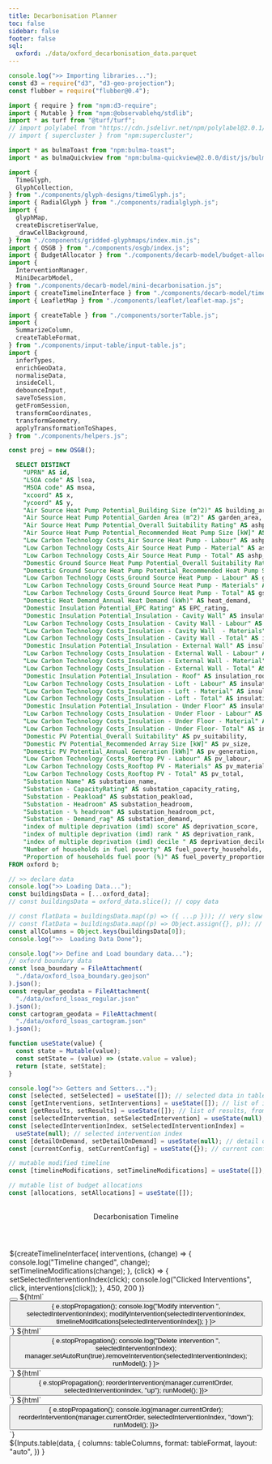 ```yaml
---
title: Decarbonisation Planner
toc: false
sidebar: false
footer: false
sql:
  oxford: ./data/oxford_decarbonisation_data.parquet
---
```


<!-- ------------ Imports ------------ -->

```js
console.log(">> Importing libraries...");
const d3 = require("d3", "d3-geo-projection");
const flubber = require("flubber@0.4");

import { require } from "npm:d3-require";
import { Mutable } from "npm:@observablehq/stdlib";
import * as turf from "@turf/turf";
// import polylabel from "https://cdn.jsdelivr.net/npm/polylabel@2.0.1/+esm";
// import { supercluster } from "npm:supercluster";

import * as bulmaToast from "npm:bulma-toast";
import * as bulmaQuickview from "npm:bulma-quickview@2.0.0/dist/js/bulma-quickview.js";

import {
  TimeGlyph,
  GlyphCollection,
} from "./components/glyph-designs/timeGlyph.js";
import { RadialGlyph } from "./components/radialglyph.js";
import {
  glyphMap,
  createDiscretiserValue,
  _drawCellBackground,
} from "./components/gridded-glyphmaps/index.min.js";
import { OSGB } from "./components/osgb/index.js";
import { BudgetAllocator } from "./components/decarb-model/budget-allocator.js";
import {
  InterventionManager,
  MiniDecarbModel,
} from "./components/decarb-model/mini-decarbonisation.js";
import { createTimelineInterface } from "./components/decarb-model/timeline.js";
import { LeafletMap } from "./components/leaflet/leaflet-map.js";

import { createTable } from "./components/sorterTable.js";
import {
  SummarizeColumn,
  createTableFormat,
} from "./components/input-table/input-table.js";
import {
  inferTypes,
  enrichGeoData,
  normaliseData,
  insideCell,
  debounceInput,
  saveToSession,
  getFromSession,
  transformCoordinates,
  transformGeometry,
  applyTransformationToShapes,
} from "./components/helpers.js";
```

```js
const proj = new OSGB();
```

<!-- <script src="https://unpkg.com/supercluster@8.0.0/dist/supercluster.min.js"></script> -->
<!-- <script src="https://unpkg.com/polylabel@1.0.0/polylabel.min.js"></script> -->

<!-- ---------------- Data ---------------- -->

```sql id=oxford_data
  SELECT DISTINCT
    "UPRN" AS id,
    "LSOA code" AS lsoa,
    "MSOA code" AS msoa,
    "xcoord" AS x,
    "ycoord" AS y,
    "Air Source Heat Pump Potential_Building Size (m^2)" AS building_area,
    "Air Source Heat Pump Potential_Garden Area (m^2)" AS garden_area,
    "Air Source Heat Pump Potential_Overall Suitability Rating" AS ashp_suitability,
    "Air Source Heat Pump Potential_Recommended Heat Pump Size [kW]" AS ashp_size,
    "Low Carbon Technology Costs_Air Source Heat Pump - Labour" AS ashp_labour,
    "Low Carbon Technology Costs_Air Source Heat Pump - Material" AS ashp_material,
    "Low Carbon Technology Costs_Air Source Heat Pump - Total" AS ashp_total,
    "Domestic Ground Source Heat Pump Potential_Overall Suitability Rating" AS gshp_suitability,
    "Domestic Ground Source Heat Pump Potential_Recommended Heat Pump Size [kW]" AS gshp_size,
    "Low Carbon Technology Costs_Ground Source Heat Pump - Labour" AS gshp_labour,
    "Low Carbon Technology Costs_Ground Source Heat Pump - Materials" AS gshp_material,
    "Low Carbon Technology Costs_Ground Source Heat Pump - Total" AS gshp_total,
    "Domestic Heat Demand_Annual Heat Demand (kWh)" AS heat_demand,
    "Domestic Insulation Potential_EPC Rating" AS EPC_rating,
    "Domestic Insulation Potential_Insulation - Cavity Wall" AS insulation_cwall,
    "Low Carbon Technology Costs_Insulation - Cavity Wall - Labour" AS insulation_cwall_labour,
    "Low Carbon Technology Costs_Insulation - Cavity Wall  - Materials" AS insulation_cwall_materials,
    "Low Carbon Technology Costs_Insulation - Cavity Wall - Total" AS insulation_cwall_total,
    "Domestic Insulation Potential_Insulation - External Wall" AS insulation_ewall,
    "Low Carbon Technology Costs_Insulation - External Wall - Labour" AS insulation_ewall_labour,
    "Low Carbon Technology Costs_Insulation - External Wall - Material" AS insulation_ewall_materials,
    "Low Carbon Technology Costs_Insulation - External Wall - Total" AS insulation_ewall_total,
    "Domestic Insulation Potential_Insulation - Roof" AS insulation_roof,
    "Low Carbon Technology Costs_Insulation - Loft - Labour" AS insulation_roof_labour,
    "Low Carbon Technology Costs_Insulation - Loft - Material" AS insulation_roof_materials,
    "Low Carbon Technology Costs_Insulation - Loft - Total" AS insulation_roof_total,
    "Domestic Insulation Potential_Insulation - Under Floor" AS insulation_floor,
    "Low Carbon Technology Costs_Insulation - Under Floor - Labour" AS insulation_floor_labour,
    "Low Carbon Technology Costs_Insulation - Under Floor - Material" AS insulation_floor_materials,
    "Low Carbon Technology Costs_Insulation - Under Floor- Total" AS insulation_floor_total,
    "Domestic PV Potential_Overall Suitability" AS pv_suitability,
    "Domestic PV Potential_Recommended Array Size [kW]" AS pv_size,
    "Domestic PV Potential_Annual Generation [kWh]" AS pv_generation,
    "Low Carbon Technology Costs_Rooftop PV - Labour" AS pv_labour,
    "Low Carbon Technology Costs_Rooftop PV - Materials" AS pv_material,
    "Low Carbon Technology Costs_Rooftop PV - Total" AS pv_total,
    "Substation Name" AS substation_name,
    "Substation - CapacityRating" AS substation_capacity_rating,
    "Substation - Peakload" AS substation_peakload,
    "Substation - Headroom" AS substation_headroom,
    "Substation - % headroom" AS substation_headroom_pct,
    "Substation - Demand_rag" AS substation_demand,
    "index of multiple deprivation (imd) score" AS deprivation_score,
    "index of multiple deprivation (imd) rank " AS deprivation_rank,
    "index of multiple deprivation (imd) decile " AS deprivation_decile,
    "Number of households in fuel poverty" AS fuel_poverty_households,
    "Proportion of households fuel poor (%)" AS fuel_poverty_proportion
FROM oxford b;
```

```js
// >> declare data
console.log(">> Loading Data...");
const buildingsData = [...oxford_data];
// const buildingsData = oxford_data.slice(); // copy data
```

```js
// const flatData = buildingsData.map((p) => ({ ...p })); // very slow
// const flatData = buildingsData.map((p) => Object.assign({}, p)); // even slower
const allColumns = Object.keys(buildingsData[0]);
console.log(">>  Loading Data Done");
```

```js
console.log(">> Define and Load boundary data...");
// oxford boundary data
const lsoa_boundary = FileAttachment(
  "./data/oxford_lsoa_boundary.geojson"
).json();
const regular_geodata = FileAttachment(
  "./data/oxford_lsoas_regular.json"
).json();
const cartogram_geodata = FileAttachment(
  "./data/oxford_lsoas_cartogram.json"
).json();
```

<!-- ------------ Getter-Setter ------------ -->

```js
function useState(value) {
  const state = Mutable(value);
  const setState = (value) => (state.value = value);
  return [state, setState];
}
```

```js
console.log(">> Getters and Setters...");
const [selected, setSelected] = useState([]); // selected data in table
const [getInterventions, setInterventions] = useState([]); // list of interventions
const [getResults, setResults] = useState([]); // list of results, from running model
const [selectedIntervention, setSelectedIntervention] = useState(null); // selected intervention in timeline
const [selectedInterventionIndex, setSelectedInterventionIndex] =
  useState(null); // selected intervention index
const [detailOnDemand, setDetailOnDemand] = useState(null); // detail on demand on map
const [currentConfig, setCurrentConfig] = useState({}); // current configuration
```

```js
// mutable modified timeline
const [timelineModifications, setTimelineModifications] = useState([]); // list of budget allocations
```

```js
// mutable list of budget allocations
const [allocations, setAllocations] = useState([]);
```

<!-------- Stylesheets -------->
<link rel="stylesheet" href="https://cdn.jsdelivr.net/npm/bulma@1.0.2/css/bulma.min.css">
<link rel="stylesheet" href="./styles/bulma-quickview.min.css">
<link rel="stylesheet" href="https://cdnjs.cloudflare.com/ajax/libs/font-awesome/6.0.0-beta3/css/all.min.css">
<link rel="stylesheet" href="./styles/dashboard.css">

<!-- ---------------- HTML Layout ---------------- -->

<div class="grid-container" style="padding:2px; height:100vh;">
  <div id="left-panel" style="overflow-x:hidden; overflow-y:hidden; height:96vh;">
    <div class="left-top">
      <div class="card" style="overflow-y: hidden;">
        <header class="quickview-header">
          <p class="title">Decarbonisation Timeline</p>
        </header>
        <div class="card-content">
          <div class="content">
            <div id="graph-container">
              <div id="timeline-panel">
                ${createTimelineInterface(
                interventions,
                (change) => {
                  console.log("Timeline changed", change);
                  setTimelineModifications(change);
                },
                (click) => {
                  setSelectedInterventionIndex(click);
                  console.log("Clicked Interventions", click, interventions[click]);
                },
                450,
                200
              )}
              </div> <!-- timeline panel -->
              <nav id="timeline-buttons">
                <button id="openQuickviewButton" data-show="quickview" class="btn tooltip" data-tooltip="Add New Intervention" aria-label="Add">
                  <i class="fas fa-plus"></i>
                </button>
                ${html`<button class="btn edit tooltip" data-tooltip="Apply Modification" aria-label="Edit"
                  onclick=${(e) => {
                    e.stopPropagation();
                    console.log("Modify intervention ", selectedInterventionIndex);
                    modifyIntervention(selectedInterventionIndex, timelineModifications[selectedInterventionIndex]);
                 }
                }>
                <i class="fas fa-edit" style="color:green;"></i>
              </button>`}
                ${html`<button class="btn erase tooltip" data-tooltip="Remove Intervention" aria-label="Delete"
                  onclick=${(e) => {
                    e.stopPropagation();
                    console.log("Delete intervention ", selectedInterventionIndex);
                    manager.setAutoRun(true).removeIntervention(selectedInterventionIndex);
                    runModel();
                 }
                }>
                <i class="fas fa-trash" style="color:red;"></i>
              </button>`}
              ${html`<button class="btn move-up tooltip" data-tooltip="Move Up" aria-label="Move Up"
                  onclick=${(e) => {
                    e.stopPropagation();
                    reorderIntervention(manager.currentOrder, selectedInterventionIndex, "up");
                    runModel();
                }}>
                <i class="fas fa-arrow-up"></i>
              </button>`}
                ${html`<button class="btn move-down tooltip" data-tooltip="Move Down" aria-label="Move Down"
                  onclick=${(e) => {
                    e.stopPropagation();
                    console.log(manager.currentOrder);
                    reorderIntervention(manager.currentOrder, selectedInterventionIndex, "down");
                    runModel();
                }}>
                <i class="fas fa-arrow-down"></i>
              </button>`}
              </nav>
            </div> <!-- graph container -->
          </div>
        </div>
      </div> <!-- card -->
    </div> <!-- left top -->
    <div class="left-bottom">
        <div class="card" style="overflow-x:hidden;">
          <!-- <header class="quickview-header">
            <p class="title">Table View </p>
          </header> -->
          <div class="card-content">
            <div class="content">
            ${Inputs.table(data, 
              {
              columns: tableColumns,
              format: tableFormat,
              layout: "auto",
              })
            }
              <!-- ${table.getNode()} -->
              <!-- <div>No. of intervened buildings: ${JSON.stringify(stackedResults.summary.intervenedCount)}</div> -->
            </div>
          </div>
        </div>
    </div> <!-- left bottom -->
    </div> <!-- left panel -->

  <div id="main-panel">
    <div class="card" style="overflow-x:hidden; overflow-y:hidden; height:96vh;">
      <header class="quickview-header">
        <p class="title">Map View</p>
      </header>
      <div class="card-content">
        <div class="content">
          ${mapAggregationInput}
          ${(map_aggregate == "Building Level") ? ""
            : html`${playButton} ${morphFactorInput}`}
          <!-- ${html`${playButton} ${morphFactorInput}`} -->
          ${resize((width, height) => createGlyphMap(map_aggregate, {width, height}))}
        </div>
      </div>
    </div>
  </div>
</div>

<!-------- MODAL/QVIEW -------->
<div id="quickviewDefault" class="quickview is-left">
  <header class="quickview-header">
    <p class="title">New Budget Allocation</p>
    <span class="delete" data-dismiss="quickview" id="closeQuickviewButton"></span>
  </header>
  <div class="quickview-body">
    <div class="quickview-block">
      <form id="quickviewForm">
        <!-- Technology Selection -->
        <div class="field">
          <label class="label">Technology</label>
          <div class="control">
            <div class="select is-arrowless">
            ${techsInput}
            </div>
          </div>
        </div>
        <!-- Total Budget -->
        <div class="field">
          <label class="label">Total Budget</label>
          <div class="control">
            ${totalBudgetInput}
            <!-- <input id="totalBudgetInput" class="input" type="number" placeholder="Enter total budget" required> -->
          </div>
        </div>
        <!-- Start Year -->
        <div class="field">
          <label class="label">Start Year</label>
          <div class="control">
          ${startYearInput}
            <!-- <input id="startYearInput" class="input" type="number" placeholder="e.g., 2024" required> -->
          </div>
        </div>
        <!-- Project Length -->
        <div class="field">
          <label class="label">Project Length (years)</label>
          <div class="control">
            ${projectLengthInput}
            <!-- <input id="projectLengthInput" class="slider is-fullwidth" type="range" min="1" max="10" step="1" value="5"> -->
            <span id="projectLengthValue">${project_length}</span> years
          </div>
        </div>
        <!-- Budget Allocation Type -->
        <div class="field">
          <label class="label">Budget Allocation Type</label>
          <div class="control">
            ${allocationTypeInput}
            <!-- <label class="radio">
              <input type="radio" name="allocationType" value="linear" checked>
              Linear
            </label>
            <label class="radio">
              <input type="radio" name="allocationType" value="sqrt">
              Sqrt
            </label>
            <label class="radio">
              <input type="radio" name="allocationType" value="exp">
              Exp
            </label>
            <label class="radio">
              <input type="radio" name="allocationType" value="cubic">
              Cubic
            </label> -->
            </div>
          <div class="field">
            ${flipButtonInput}
          </div> <!-- control -->
        </div>
        <!-- visual budget allocator  -->
        <div class="field">
          ${budgetVisualiser}
        </div>
      </form>
    </div>
  </div>
  <footer class="quickview-footer">
    <button class="button is-light" id="cancelButton">Cancel</button>
    <button class="button is-success" id="addInterventionBtn">Add New Intervention</button>
  </footer>
</div>

```js
const openQuickviewButton = document.getElementById("openQuickviewButton");
const closeQuickviewButton = document.getElementById("closeQuickviewButton");
const quickviewDefault = document.getElementById("quickviewDefault");
const cancelButton = document.getElementById("cancelButton");

openQuickviewButton.addEventListener("click", () => {
  quickviewDefault.classList.add("is-active");
});

closeQuickviewButton.addEventListener("click", () => {
  quickviewDefault.classList.remove("is-active");
});

cancelButton.addEventListener("click", () => {
  quickviewDefault.classList.remove("is-active");
});
```

### Interventions

```js
// --- Analyze Stacked Results ---
display(html`<p>"Stacked Recap Summary:"</p>`);
display(stackedRecap.summary);

display(html`<p>"Stacked Recap Yearly Summary:"</p>`);
display(stackedRecap.yearlySummary);

display(html`<p>"Stacked Recap Buildings:"</p>`);
display(stackedRecap.buildings);

display(html`<p>"Stacked Recap Intervened Buildings:"</p>`);
display(stackedRecap.intervenedBuildings);

display(html`<p>"List of Intervention Results:"</p>`);
display(stackedRecap.recap);

display(html`<p>"Selected Intervention"</p>`);
display(
  selectedInterventionIndex === null
    ? [...buildingsData]
    : interventions[selectedInterventionIndex].intervenedBuildings
);
```

```js
display(html`<p>"Grouped Intervention"</p>`);
const groupedAll = MiniDecarbModel.group(data, ["lsoa", "interventionYear"]);
display(groupedAll);
```

<!-- ---------------- Intervention Managers ---------------- -->

```js
// --- Define the list of technologies ---
const listOfTech = {
  ASHP: {
    name: "ASHP",
    config: {
      suitabilityKey: "ashp_suitability",
      labourKey: "ashp_labour",
      materialKey: "ashp_material",
      savingsKey: "heat_demand",
    },
  },
  PV: {
    name: "PV",
    config: {
      suitabilityKey: "pv_suitability",
      labourKey: "pv_labour",
      materialKey: "pv_material",
      savingsKey: "pv_generation",
    },
  },
  GSHP: {
    name: "GSHP",
    config: {
      suitabilityKey: "gshp_suitability",
      labourKey: "gshp_labour",
      materialKey: "gshp_material",
      savingsKey: "gshp_size",
    },
  },
  Insulation: {
    name: "Insulation",
    config: {
      suitabilityKey: "insulation_rating",
      labourKey: "insulation_cwall_labour",
      materialKey: "insulation_cwall_materials",
      savingsKey: "insulation_cwall",
    },
  },
};

// --- Create an InterventionManager instance ---
const manager = new InterventionManager(buildingsData, listOfTech);
```

<!-- ---------------- Input form declarations ---------------- -->

```js
// --- technology ---
const techsInput = Inputs.select(
  ["PV", "ASHP", "GSHP", "Insulation", "Optimise All"],
  {
    // label: html`<b>Technology</b>`,
    value: "ASHP",
    // submit: true,
    // disabled: selectedIntervention ? true : false,
  }
);
// techsInput.style["max-width"] = "300px";
Object.assign(techsInput, {
  oninput: (event) => event.isTrusted && event.stopImmediatePropagation(),
  onchange: (event) => event.currentTarget.dispatchEvent(new Event("input")),
});
const technology = Generators.input(techsInput);
// display(techsInput);
```

```js
// --- total budget ---
const totalBudgetInput = html`<input
  id="totalBudgetInput"
  class="input"
  value="10,000"
  type="text"
  placeholder="Enter total budget"
/>`;
// totalBudgetInput.style["max-width"] = "300px";
Object.assign(totalBudgetInput, {
  oninput: (event) => event.isTrusted && event.stopImmediatePropagation(),
  onchange: (event) => event.currentTarget.dispatchEvent(new Event("input")),
});
const total_budget = Generators.input(totalBudgetInput);
// console.log("totalBudgetInput total: ", total_budget);

totalBudgetInput.addEventListener("input", (event) => {
  // Remove existing formatting
  const value = event.target.value.replace(/,/g, "").replace(/£/g, "");
  // Format the number with commas and add the £ sign
  event.target.value = "£" + value.replace(/\B(?=(\d{3})+(?!\d))/g, ",");
});

totalBudgetInput.addEventListener("blur", (event) => {
  // Ensure proper formatting on blur
  const value = event.target.value.replace(/,/g, "").replace(/£/g, "");
  event.target.value = "£" + parseInt(value, 10).toLocaleString();
});

totalBudgetInput.addEventListener("focus", (event) => {
  // Remove formatting to allow direct editing
  event.target.value = event.target.value.replace(/,/g, "").replace(/£/g, "");
});
```

```js
// --- start year ---
const startYearInput = html`<input
  class="input"
  type="number"
  value="2025"
  step="1"
  min="2025"
  max="2080"
  label="Start Year"
/>`;
Object.assign(startYearInput, {
  oninput: (event) => event.isTrusted && event.stopImmediatePropagation(),
  onchange: (event) => event.currentTarget.dispatchEvent(new Event("input")),
});
// console.log("startYearInput.style", startYearInput.columns);
const start_year = Generators.input(startYearInput);
```

```js
// --- project length ---
const projectLengthInput = html`<input
  id="projectLengthInput"
  class="slider is-fullwidth"
  type="range"
  min="1"
  max="10"
  step="1"
  value="5"
/>`;

Object.assign(projectLengthInput, {
  oninput: (event) => event.isTrusted && event.stopImmediatePropagation(),
  onchange: (event) => event.currentTarget.dispatchEvent(new Event("input")),
});
const project_length = Generators.input(projectLengthInput);
```

```js
// --- allocation type ---
const allocationTypeInput = Inputs.radio(["linear", "sqrt", "exp", "cubic"], {
  // label: html`<b>Allocation Type</b>`,
  value: "linear",
});
Object.assign(allocationTypeInput, {
  oninput: (event) => event.isTrusted && event.stopImmediatePropagation(),
  onchange: (event) => event.currentTarget.dispatchEvent(new Event("input")),
});
const allocation_type = Generators.input(allocationTypeInput);
```

```js
// --- building priority ---
const priorityInput = Inputs.form([
  Inputs.select([...allColumns, "None"], {
    label: html`<b>Sorting Priority</b>`,
    value: "None",
    disabled: true,
  }),
  Inputs.radio(["asc", "desc"], {
    label: "Order",
    value: "asc",
    disabled: true,
  }),
]);
const priority_input = Generators.input(priorityInput);
```

```js
// --- building filter ---
const filterInput = Inputs.form([
  Inputs.select([...allColumns, "None"], {
    label: html`<b>Filter Column</b>`,
    value: "None",
    disabled: true,
  }),
  Inputs.text({
    label: "Filter Value",
    placeholder: "e.g., '> 1000'",
    disabled: true,
  }),
]);
const filter_input = Generators.input(filterInput);
```

```js
// --- glyphmap type ---
const glyphmapTypeInput = Inputs.radio(
  ["Interventions", "Decarbonisation Time series"],
  {
    label: "Type of map",
    value: "Interventions",
  }
);
const glyphmapType = Generators.input(glyphmapTypeInput);
```

```js
// --- map aggregation ---
const mapAggregationInput = Inputs.radio(["LSOA Level", "Building Level"], {
  label: "Map Aggregated at",
  value: "LSOA Level",
});
const map_aggregate = Generators.input(mapAggregationInput);
```

```js
// --- morph factor ---
const morphFactorInput = html`<input
  style="width: 100%; max-width:450px;"
  type="range"
  value="0"
  step="0.05"
  min="0"
  max="1"
/>`;
Object.assign(morphFactorInput, {
  // oninput: (event) => event.isTrusted && event.stopImmediatePropagation(),
  onchange: (event) => event.currentTarget.dispatchEvent(new Event("input")),
});
const morph_factor = Generators.input(morphFactorInput);
```

```js
// --- flip button ---
const flipButtonInput = Inputs.toggle({ label: "Flip", value: false });
Object.assign(flipButtonInput, {
  // oninput: (event) => event.isTrusted && event.stopImmediatePropagation(),
  onchange: (event) => event.currentTarget.dispatchEvent(new Event("input")),
});
const flip_budget = Generators.input(flipButtonInput);
```

```js
// --- play button ---
const playButton = html`<button class="btn edit" style="margin-top: 5px;">
  <i class="fas fa-play fa-large"></i>&nbsp;
</button>`;
```

```js
// ----------------- QuickView Event Listeners -----------------
const addInterventionBtn = document.getElementById("addInterventionBtn");

// Add New Intervention button logic
addInterventionBtn.addEventListener("click", () => {
  // console.log("Intervention button clicked");

  const formData = {
    id: techsInput.value + "_" + startYearInput.value.toString(),
    initialYear: Number(startYearInput.value),
    rolloverBudget: 0,
    optimizationStrategy: "tech-first",
    tech: techsInput.value,
    priorities: [],
  };

  addNewIntervention(formData);
  quickviewDefault.classList.remove("is-active"); // Close quickview after submission
});
```

```js
const getNumericBudget = (value) => {
  // Remove commas and parse the value as a number
  return parseFloat(value.replace(/,/g, "").replace(/£/g, ""));
};
```

<!--------------- Budget Allocator ---------------->

```js
console.log(">> Budget Allocator...");

// Budget Allocator
const allocator = new BudgetAllocator(
  Number(getNumericBudget(total_budget)),
  Number(start_year),
  Number(project_length)
);

let initialAllocations;
if (allocation_type === "linear") {
  initialAllocations = allocator.allocateLinear();
} else {
  initialAllocations = allocator.allocateCustom(
    allocation_type,
    { exponent: 4 },
    flip_budget
  );
}
```

```js
const budgetVisualiser = allocator.visualise(
  initialAllocations,
  (changes) => {
    // console.log("On Budget Updated", changes);
    setSelected(changes);
  },
  400,
  200
);
```

```js
setSelected(allocator.getAllocations());
```

```js
// ----------------- Assign budget -----------------
{
  allocator;
  // const newAllocation = selected ? selected : allocator.getAllocations();
  // console.log("newAllocation", newAllocation);
  saveToSession("allocations", selected);
}
```

```js
// <!-- dealing with observable input reactivity -->
// two ways Obs input
function set(input, value) {
  input.value = value;
  input.dispatchEvent(new Event("input", { bubbles: true }));
  // console.log("input value:", input.value);
}
```

<!-- morph animation logic -->

```js
console.log(">> Morph animation logic...");
let playing = false; // Track play/pause state
let direction = 1; // Controls the animation direction (0 to 1 or 1 to 0)
let animationFrame; // Stores the requestAnimationFrame ID

function animate(currentValue) {
  // Increment or decrement the value
  let newValue = currentValue + 0.01 * direction;

  // Reverse direction if boundaries are reached
  // if (newValue >= 1 || newValue <= 0) {
  //   direction *= -1;
  //   newValue = Math.max(0, Math.min(1, newValue)); // Clamp value between 0 and 1
  // }
  if (newValue >= 1 || newValue <= 0) {
    newValue = Math.max(0, Math.min(1, newValue)); // Clamp value
    playing = false; // Pause animation
    playButton.innerHTML = '<i class="fas fa-play"></i>'; // Update button
    cancelAnimationFrame(animationFrame);
    return; // Stop animation loop
  }

  // Update the slider and dispatch the "input" event for reactivity
  set(morphFactorInput, newValue);

  if (playing) {
    animationFrame = requestAnimationFrame(() => animate(newValue)); // Pass the updated value
  }
}

// Button click event listener
playButton.addEventListener("click", () => {
  playing = !playing; // Toggle play/pause state
  playButton.innerHTML = playing
    ? '<i class="fas fa-pause"></i>'
    : '<i class="fas fa-play"></i>';

  if (playing) {
    // Start the animation with the current slider value
    const currentValue = parseFloat(morphFactorInput.value);
    requestAnimationFrame(() => animate(currentValue));
  } else {
    cancelAnimationFrame(animationFrame); // Stop the animation
  }
});
```

<!-- ---------------- Functions ---------------- -->

<!-- Intervention functions -->

```js
// Handle form submission: add new intervention
function addNewIntervention(data) {
  // console.log(Date.now(), "Checking allocations now:", allocations);
  const currentAllocation = getFromSession("allocations");

  const yearlyBudgets = currentAllocation.map((item) => item.budget);

  const newConfig = {
    ...data,
    yearlyBudgets: yearlyBudgets,
  };
  console.log(">> CONFIG from session", newConfig);

  // add the new intervention to the model
  manager.addIntervention(newConfig);

  // run the model
  runModel();
}
```

```js
// This updates the stored interventions
const interventions = getInterventions;
console.log(">> Interventions", interventions);
```

```js
const stackedRecap = getResults;
```

```js
// function to run the model
function runModel() {
  console.log(">>>> Running the decarbonisation model...");
  const recaps = manager.runInterventions();
  const formatRecaps = recaps.map((r) => {
    return {
      ...r,
      interventionId: r.modelId,
      initialYear: Number(Object.keys(r.yearlyStats)[0]), // first year in the array
      tech: r.techName,
      duration: r.projectDuration,
    };
  });

  // store to current interventions
  setInterventions(formatRecaps);
  const stackedRecap = manager.getStackedResults();
  setResults(stackedRecap);
}
```

```js
// Reorder intervention
function reorderIntervention(array, index, direction) {
  console.log(
    ">> Reordering intervention...",
    getInterventions[index].interventionId,
    direction
  );
  try {
    // Validate inputs
    if (!Array.isArray(array) || array.length === 0) {
      throw new Error("Invalid intervention array");
    }

    if (index < 0 || index >= array.length) {
      throw new Error("Invalid index for reordering");
    }

    // Check if manager exists and array length matches interventions
    if (manager && array.length !== manager.interventionConfigs.length) {
      throw new Error("Array length doesn't match number of interventions");
    }

    // Perform reordering
    let newArray = [...array]; // Create copy to avoid modifying original
    if (direction === "up" && index > 0) {
      [newArray[index - 1], newArray[index]] = [
        newArray[index],
        newArray[index - 1],
      ];
    } else if (direction === "down" && index < array.length - 1) {
      [newArray[index], newArray[index + 1]] = [
        newArray[index + 1],
        newArray[index],
      ];
    } else {
      throw new Error("Invalid direction or index for reordering");
    }

    // Update manager
    if (manager) {
      if (!manager.setInterventionOrder(newArray)) {
        throw new Error("Failed to update intervention order");
      }
      console.log("Interventions reordered:", newArray);
    }

    return newArray;
  } catch (error) {
    console.error("Reorder failed:", error.message);
    return array; // Return original array if reordering fails
  }
}
```

```js
// update timeline drawing
function updateTimeline() {
  const timelinePanel = document.getElementById("timeline-panel");
  timelinePanel.innerHTML = "";
  timelinePanel.appendChild(
    createTimelineInterface(
      interventions,
      (change) => {
        console.log("timeline change", change);
      },
      (click) => {
        setSelectedInterventionIndex(click);
        console.log("timeline clicked block", interventions[click]);
      },
      450,
      200
    )
  );
}
```

```js
// function to update the selected intervention
function modifyIntervention(index, newConfig) {
  if (!newConfig) {
    console.info("No change detected for intervention", index);
    return;
  }

  console.log(" The new config", index, newConfig);

  // const currentConfig = interventions[index];
  let yearlyBudgets;

  if (newConfig.duration !== newConfig.projectDuration) {
    console.log("Assigning new budget allocations..");

    // calculate yearlyBudgets by creating an array of newConfig.projectDuration length where each item's value is from initialBudget divided by newConfig.projectDuration.
    const initialBudget = newConfig.initialBudget;
    yearlyBudgets = Array(newConfig.duration)
      .fill(initialBudget / newConfig.duration)
      .map((item) => Math.round(item));
  } else {
    yearlyBudgets = newConfig.yearlyBudgets;
  }

  console.log("GIVEN Yearly budgets", yearlyBudgets);

  const modifiedConfig = {
    ...newConfig,
    yearlyBudgets: yearlyBudgets,
    initialYear: newConfig.initialYear,
    tech: newConfig.techName,
    duration: newConfig.projectDuration,
  };

  console.log(">> Modifying intervention.. ", index, modifiedConfig);
  // const newResults = manager.modifyAndRunIntervention(index, modifiedConfig);
  // console.log(" result from modifications", newResults);
  // store to current interventions
  // setInterventions(newResults);
  // const stackedRecap = manager.getStackedResults();
  // setResults(stackedRecap);
  // updateTimeline();
  manager.modifyIntervention(index, modifiedConfig);
  runModel();
  //   const newResults = manager.modifyAndRunIntervention(index, {
  //   yearlyBudgets: [150000, 250000, 300000]
  // });
}
```

<!-- ----------------  D A T A  ---------------- -->

```js
const selectedIntervenedBuildings =
  interventions[selectedInterventionIndex]?.intervenedBuildings;

const flatData = selectedIntervenedBuildings?.map((p) => ({
  ...p,
  ...p.properties,
}));

console.log(">> Intervened buildings", flatData);

const data =
  selectedInterventionIndex === null
    ? stackedRecap?.buildings ?? buildingsData
    : flatData;
console.log(">> DATA DATA DATA", data);
```

```js
// Table Data
const excludedColumns = ["properties", "x", "y", "score"]; // columns to exclude from the table
const customOrder = ["id", "lsoa", "msoa", "isIntervened"]; // custom order for columns
// const customOrder2 = ["id", "lsoa", "score"]; // custom order for columns
// const tableColumns = customOrder2;

// const customHeader = {
//   id: createTableHeader(50, 20, "#4a90e2", "id"),
//   lsoa: createTableHeader(50, 20, "#4a90e2", "LSOA"),
//   score: createTableHeader(50, 20, "#4a90e2", "Score"),
// };

const tableColumns = Object.keys(data[0])
  .filter((key) => !excludedColumns.includes(key))
  .sort((a, b) => {
    const indexA = customOrder.indexOf(a);
    const indexB = customOrder.indexOf(b);
    if (indexA === -1 && indexB === -1) return a.localeCompare(b); // Sort alphabetically if not in customOrder
    if (indexA === -1) return 1; // Put a after b
    if (indexB === -1) return -1; // Put b after a
    return indexA - indexB; // Sort based on customOrder
  });
// console.log(">> Define table columns...", tableColumns);
```

```js
// test table
html`<h1>Summarize</h1>`;
// display(SummarizeColumn(data, "lsoa"));
```

```js
// create a function which return rectangle svg node, given width, height, fill
function createRectangle(width, height, fill) {
  const rect = d3
    .select("body")
    .append("svg")
    .attr("width", width)
    .attr("height", height);
  rect
    .append("rect")
    .attr("width", width)
    .attr("height", height)
    .attr("fill", fill);
  return rect;
  // return rect;
}

function createTableHeader(fill, headerText) {
  const header = d3
    .select("body")
    .append("svg")
    .attr("viewBox", "0 0 100 100")
    .attr("preserveAspectRatio", "none")
    .style("width", "100%")
    .style("height", "100%")
    .style("overflow", "visible");

  // Create the rectangle background
  header
    .append("rect")
    .attr("width", "100%")
    .attr("height", "100%")
    .attr("fill", fill)
    .style("stroke", "#000")
    .style("stroke-width", "1px");

  // Add centered text
  header
    .append("text")
    .attr("x", "50%")
    .attr("y", "50%")
    .attr("text-anchor", "middle")
    .attr("dominant-baseline", "middle")
    .style("fill", "#ffffff")
    .style("font-family", "Arial, sans-serif")
    .style("font-size", "14px")
    .style("font-weight", "bold")
    .text(headerText);

  return header;
}
```

```js
const tableFormat = createTableFormat(data);
```

<!-- ---------------- Sortable Table ---------------- -->

```js
console.log(">> Define sortable table columns...");
// columns to show in the table
const cols = [
  { column: "id", nominals: null },
  {
    column: "isIntervened",
    nominals: null,
  },
  { column: "lsoa", nominals: null },
  {
    column: "insulation_rating",
    ordinals: ["Unknown", "A", "B", "C", "D", "E", "F", "G"],
  },
  {
    column: "insulation_ewall",
    // ordinals: null,
    nominals: null,
    // ordinals: ["Unknown", "A", "B", "C", "D", "E", "F", "G"],
  },
  {
    column: "pv_generation",
    thresholds: [
      0, 1000, 2000, 3000, 4000, 5000, 6000, 7000, 8000, 9000, 10000, 20000,
      30000, 40000, 50000,
    ],
  },
  {
    column: "ashp_size",
    thresholds: [0, 1, 2, 3, 4, 5, 6, 7, 8, 9, 10, 20, 30, 40, 50],
  },
];
```

```js
console.log(">> Create sortable table...");
const tableData = null;
// const tableData = selectedIntervention
//   ? stackedResults.buildings
//   : buildingsData;

// const table = new createTable(tableData, cols, (changes) => {
//   console.log("Table changed:", changes);
//   setSelected(changes.selection);
// });
```

<!-- ---------------- Glyph Maps ---------------- -->

```js
console.log(">> Geo-enrichment...");
// geo-enrichment - combine geodata with building level properties

// define the aggregation function for each column
// const aggregations = {
//   building_area: "sum",
//   ashp_labour: "sum",
//   ashp_material: "sum",
//   pv_labour: "sum",
//   pv_material: "sum",
//   gshp_labour: "sum",
//   gshp_material: "sum",
//   gshp_size: "sum",
//   heat_demand: "sum", // type inferrence need to deal with some nullish values
//   pv_generation: "sum", // type inferrence need to deal with some nullish values
//   ashp_suitability: "count",
//   pv_suitability: "count",
//   gshp_suitability: "count",
// };

// dum
const aggregations = {
  // "id": 200004687243,
  isIntervened: "count",
  interventionYear: "sum",
  interventionCost: "sum",
  carbonSaved: "sum",
  // "score": 21179,
  numInterventions: "sum",
  interventionTechs: "count",
  // // "lsoa": "E01028540",
  // // "msoa": "E02005945",
  // "x": -1.22156225350691,
  // "y": 51.7575669032743,
  building_area: "sum",
  garden_area: "sum",
  ashp_suitability: "count",
  ashp_size: "sum",
  ashp_labour: "sum",
  ashp_material: "sum",
  ashp_total: "sum",
  gshp_suitability: "count",
  gshp_size: "sum",
  gshp_labour: "sum",
  gshp_material: "sum",
  gshp_total: "sum",
  heat_demand: "sum",
  insulation_rating: "count",
  insulation_cwall: "count",
  insulation_cwall_labour: "sum",
  insulation_cwall_materials: "sum",
  insulation_cwall_total: "sum",
  insulation_ewall: "count",
  insulation_ewall_labour: "sum",
  insulation_ewall_materials: "sum",
  insulation_ewall_total: "sum",
  insulation_roof: "count",
  insulation_roof_labour: "sum",
  insulation_roof_materials: "sum",
  insulation_roof_total: "sum",
  insulation_floor: "count",
  insulation_floor_labour: "sum",
  insulation_floor_materials: "sum",
  insulation_floor_total: "sum",
  pv_suitability: "count",
  pv_size: "sum",
  pv_generation: "sum",
  pv_labour: "sum",
  pv_material: "sum",
  pv_total: "sum",
  // substation_name: "count",
  substation_capacity_rating: "sum",
  substation_peakload: "sum",
  substation_headroom: "sum",
  substation_headroom_pct: "sum",
  substation_demand: "count",
  deprivation_score: "sum",
  deprivation_rank: "sum",
  deprivation_decile: "sum",
  fuel_poverty_households: "sum",
  fuel_poverty_proportion: "sum",
};

const regular_geodata_withproperties = enrichGeoData(
  // buildingsData,
  data,
  regular_geodata,
  "lsoa",
  "code",
  aggregations
);

console.log(
  "regular_geodata_withproperties_enriched",
  regular_geodata_withproperties
);

const cartogram_geodata_withproperties = enrichGeoData(
  // buildingsData,
  data,
  cartogram_geodata,
  "lsoa",
  "code",
  aggregations
);
// console.log(
//   "cartogram_geodata_withproperties_enriched",
//   cartogram_geodata_withproperties_enriched
// );
```

```js
// Data processing functions
console.log(">> Data processing functions: Regular LSOA...");
const osgb = new OSGB();
let clone = turf.clone(regular_geodata);
turf.coordEach(clone, (currentCoord) => {
  const newCoord = osgb.toGeo(currentCoord);
  currentCoord[0] = newCoord[0];
  currentCoord[1] = newCoord[1];
});
const regularGeodataLsoaWgs84 = clone;
```

```js
// Data processing functions
console.log(">> Data processing functions: Cartogram LSOA...");
const osgb = new OSGB();
let clone = turf.clone(cartogram_geodata);
turf.coordEach(clone, (currentCoord) => {
  const newCoord = osgb.toGeo(currentCoord);
  currentCoord[0] = newCoord[0];
  currentCoord[1] = newCoord[1];
});
const cartogramGeodataLsoaWgs84 = clone;
// display(cartogramLsoaWgs84());
```

```js
// Create a lookup table for the key data - geography
console.log(">> Create lookup tables...");
const keydata = _.keyBy(
  regular_geodata_withproperties.features.map((feat) => {
    return {
      code: feat.properties.code,
      population: +feat.properties.population,
      data: feat,
    };
  }),
  "code"
);
console.log(">>> Keydata", keydata);

const regularGeodataLookup = _.keyBy(
  regular_geodata_withproperties.features.map((feat) => {
    return { ...feat, centroid: turf.getCoord(turf.centroid(feat.geometry)) };
  }),
  (feat) => feat.properties.code
);

const cartogramGeodataLsoaLookup = _.keyBy(
  cartogram_geodata_withproperties.features.map((feat) => {
    return { ...feat, centroid: turf.getCoord(turf.centroid(feat.geometry)) };
  }),
  (feat) => feat.properties.code
);
```

```js
const geographyLsoaWgs84Lookup = _.keyBy(
  regular_geodata_withproperties.features.map((feat) => {
    const transformedGeometry = transformGeometry(feat.geometry);
    const centroid = turf.getCoord(turf.centroid(transformedGeometry));
    return {
      ...feat,
      geometry: transformedGeometry,
      centroid: centroid,
    };
  }),
  (feat) => feat.properties.code
);

const cartogramLsoaWgs84Lookup = _.keyBy(
  cartogram_geodata_withproperties.features.map((feat) => {
    const transformedGeometry = transformGeometry(feat.geometry);
    const centroid = turf.getCoord(turf.centroid(transformedGeometry));
    return {
      ...feat,
      geometry: transformedGeometry,
      centroid: centroid,
    };
  }),
  (feat) => feat.properties.code
);
```

```js
// Flubber interpolations
const flubbers = {};
for (const key of Object.keys(cartogramLsoaWgs84Lookup)) {
  if (geographyLsoaWgs84Lookup[key] && cartogramLsoaWgs84Lookup[key]) {
    flubbers[key] = flubber.interpolate(
      turf.getCoords(geographyLsoaWgs84Lookup[key])[0],
      turf.getCoords(cartogramLsoaWgs84Lookup[key])[0],
      { string: false }
    );
  }
}

const tweenWGS84Lookup = _.mapValues(flubbers, (v, k) => {
  const feat = turf.multiLineString([v(morph_factor)], { code: k });
  feat.centroid = turf.getCoord(turf.centroid(feat.geometry));
  return feat;
});
```

```js
// discretiser
function valueDiscretiser(geomLookup) {
  return createDiscretiserValue({
    valueFn: (row) => {
      return row.code;
    },
    glyphLocationFn: (key) => geomLookup[key]?.centroid,
    boundaryFn: (key) => geomLookup[key]?.geometry.coordinates[0],
  });
}
```

```js
console.log(">> Initialize the GlyphMap Specification...");
const glyphMapSpec = {
  coordType: "notmercator",
  initialBB: transformCoordinates(turf.bbox(regular_geodata)),
  data: Object.values(keydata),
  getLocationFn: (row) => regularGeodataLookup[row.code]?.centroid,
  discretisationShape: "grid",
  interactiveCellSize: true,
  interactiveZoomPan: true,
  mapType: "CartoPositron",
  // mapType: "StamenTonerLite",
  cellSize: 30,

  width: 500,
  height: 500,

  customMap: {
    scaleParams: [],

    initFn: (cells, cellSize, global, panel) => {
      // console.log("initFn", cells, cellSize, global, panel);
    },

    preAggrFn: (cells, cellSize, global, panel) => {
      // console.log("global", global);
    },

    aggrFn: (cell, row, weight, global, panel) => {
      // console.log("  >> Data aggregation in GlyphMap...", row.data);
      // console.log("aggrFn", row);
      if (cell.building_area) {
        // Update existing values
        cell.building_area += row.data.properties.building_area;
        cell.data.costs.ashp +=
          row.data.properties.ashp_labour + row.data.properties.ashp_material;
        cell.data.costs.pv +=
          row.data.properties.pv_labour + row.data.properties.pv_material;
        cell.data.costs.gshp +=
          row.data.properties.gshp_labour + row.data.properties.gshp_material;
        cell.data.carbon.ashp += row.data.properties.heat_demand;
        cell.data.carbon.pv += row.data.properties.pv_generation;
        cell.data.carbon.gshp += row.data.properties.gshp_size;
      } else {
        cell.building_area = row.data.properties.building_area;
        // Initialize data structure
        cell.data = {
          costs: {
            ashp:
              row.data.properties.ashp_labour +
              row.data.properties.ashp_material,
            pv: row.data.properties.pv_labour + row.data.properties.pv_material,
            gshp:
              row.data.properties.gshp_labour +
              row.data.properties.gshp_material,
          },
          carbon: {
            ashp: row.data.properties.heat_demand,
            pv: row.data.properties.pv_generation,
            gshp: row.data.properties.gshp_size,
          },
        };
      }

      // --- Normalization ---
      // Create arrays for costs and carbon for normalization
      let costsData = Object.entries(cell.data.costs).map(([key, value]) => ({
        key,
        value,
      }));
      let carbonData = Object.entries(cell.data.carbon).map(([key, value]) => ({
        key,
        value,
      }));

      // Normalize costs and carbon data separately
      costsData = normaliseData(costsData, ["value"]);
      carbonData = normaliseData(carbonData, ["value"]);

      // Update cell.data with normalized values
      cell.data.costs = costsData.reduce((acc, { key, value }) => {
        acc[key] = value;
        return acc;
      }, {});
      cell.data.carbon = carbonData.reduce((acc, { key, value }) => {
        acc[key] = value;
        return acc;
      }, {});
    },

    postAggrFn: (cells, cellSize, global, panel) => {
      //add cell interaction
      let canvas = d3.select(panel).select("canvas").node();

      canvas.addEventListener("click", function (evt) {
        //check which cell the click was in
        const rect = canvas.getBoundingClientRect();
        let x = evt.clientX - rect.left;
        let y = evt.clientY - rect.top;
        global.clickedCell = null;
        for (let i = 0; i < cells.length; i++)
          if (insideCell(cells[i], x, y)) global.clickedCell = cells[i];
      });
    },

    preDrawFn: (cells, cellSize, ctx, global, panel) => {
      if (!cells || cells.length === 0) {
        console.error("No cells data available");
        return;
      }

      global.pathGenerator = d3.geoPath().context(ctx);
      global.colourScalePop = d3
        .scaleSequential(d3.interpolateBlues)
        .domain([0, d3.max(cells.map((row) => row.building_area))]);

      //draw a coloured polygon
      // ctx.beginPath();
      // ctx.rect(0, 0, panel.getWidth(), panel.getHeight());
      // const colour = d3.color("#fff");
      // colour.opacity = morph_factor;
      // ctx.fillStyle = colour;
      // ctx.fill();
    },

    drawFn: (cell, x, y, cellSize, ctx, global, panel) => {
      // console.log("  >> Data at cell", cell.data);
      const boundary = cell.getBoundary(0);
      if (boundary[0] != boundary[boundary.length - 1]) {
        boundary.push(boundary[0]);
      }
      const boundaryFeat = turf.polygon([boundary]);

      ctx.beginPath();
      global.pathGenerator(boundaryFeat);
      ctx.fillStyle = global.colourScalePop(cell.building_area);
      ctx.fill();

      ctx.lineWidth = 0.2;
      ctx.strokeStyle = "rgb(7, 77, 255)";
      ctx.stroke();

      //add contour to clicked cells
      if (global.clickedCell == cell) {
        ctx.lineWidth = 4;
        ctx.strokeStyle = "rgb(250,250,250)";
        ctx.stroke();
        ctx.lineWidth = 2;
        ctx.strokeStyle = "rgb(50,50,50)";
        ctx.stroke();
      }

      //draw a radial glyph -> change the array to real data (between 0 and 1)
      // drawRadialMultivariateGlyph([0.5, 0.1, 0.9, 0.3], x, y, cellSize, ctx);
      let rg = new RadialGlyph([
        cell.data.carbon.ashp,
        cell.data.carbon.pv,
        cell.data.carbon.gshp,
        cell.data.costs.ashp,
        cell.data.costs.pv,
        cell.data.costs.gshp,
      ]);
      rg.draw(ctx, x, y, cellSize / 2);

      // console.log("boundary", boundary);
    },

    postDrawFn: (cells, cellSize, ctx, global, panel) => {},

    tooltipTextFn: (cell) => {
      if (cell) {
        console.log("cell on tooltip", cell);
        setDetailOnDemand(cell.data);
        return `Total Building Area: ${cell.building_area.toFixed(2)} m^2`;
      } else {
        return "no data";
      }
    },
  },
};
// display([...glyphMapSpec2()]);
```

```js
{
  console.log(">> Morphing...", morph_factor);
  morph_factor; //causes code to run whenever the slider is moved
  morphGlyphMap.setGlyph({
    discretiserFn: valueDiscretiser(tweenWGS84Lookup),
    preDrawFn: (cells, cellSize, ctx, global, panel) => {
      //unfortunately need to repeat what's in the base
      global.pathGenerator = d3.geoPath().context(ctx);
      global.colourScalePop = d3
        .scaleSequential(d3.interpolateBlues)
        .domain([0, d3.max(cells.map((row) => row.building_area))]);

      //draw a coloured polygon
      ctx.beginPath();
      ctx.rect(0, 0, panel.getWidth(), panel.getHeight());
      const colour = d3.color("#fff");
      colour.opacity = morph_factor; //morphFactorInput;
      ctx.fillStyle = colour;
      ctx.fill();
    },
  });
}
```

```js
const glyphMapSpecWgs84 = {
  ...glyphMapSpec,
  coordType: "mercator",
  initialBB: turf.bbox(regularGeodataLsoaWgs84),
  getLocationFn: (row) => geographyLsoaWgs84Lookup[row.code]?.centroid,
};
// display(glyphMapSpecWgs84);
```

```js
//morphGlyphMap as a factory function returning an object with setGlyph
function createMorphGlyphMap(width, height) {
  // Create the glyph map instance with the WGS84 specifications
  const glyphMapInstance = glyphMap({
    ...glyphMapSpecWgs84, //takes the base spec...
    width: width,
    height: height,
  });

  return glyphMapInstance;
}
const morphGlyphMap = createMorphGlyphMap(1000, 800);
```

```js
function createGlyphMap(map_aggregate, { width, height }) {
  // console.log(width, height);
  if (map_aggregate == "Building Level") {
    return createLeafletMap(data, width, height);
  } else if (map_aggregate == "LSOA Level") {
    return morphGlyphMap;
  }
}
```

```js
// Leaflet map
function createLeafletMap(data, width, height) {
  const leafletContainer = document.createElement("div");
  document.body.appendChild(leafletContainer);

  const mapInstance = new LeafletMap(leafletContainer, {
    width: "800px",
    height: "800px",
    tooltipFormatter: (props) => `<strong>${props.id}</strong>`,
  });

  mapInstance.addLayer("buildings", data, {
    clusterRadius: 50,
    fitBounds: true,
  });

  mapInstance.addGeoJSONLayer("LSOA Boundary", lsoa_boundary, {
    style: {
      color: "#f7a55e",
      weight: 2,
      opacity: 0.65,
    },
    onEachFeature: (feature, layer) => {
      layer.bindPopup(feature.properties.LSOA21NM);
    },
  });

  return leafletContainer;
}

// display(leafletContainer);
```
